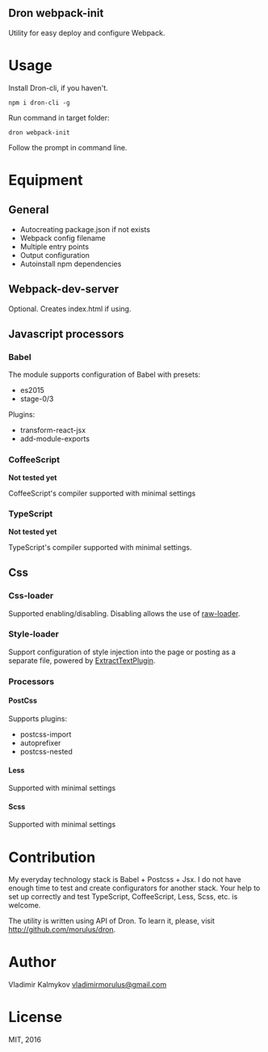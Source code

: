 Dron webpack-init
--
Utility for easy deploy and configure Webpack.

# Usage

Install Dron-cli, if you haven't.
```terminal
npm i dron-cli -g
```

Run command in target folder:
```terminal
dron webpack-init
```

Follow the prompt in command line.

# Equipment


## General
- Autocreating package.json if not exists
- Webpack config filename
- Multiple entry points
- Output configuration
- Autoinstall npm dependencies

## Webpack-dev-server

Optional. Creates index.html if using.

## Javascript processors

### Babel
The module supports configuration of Babel with presets:
- es2015
- stage-0/3

Plugins:
- transform-react-jsx
- add-module-exports

### CoffeeScript
__Not tested yet__

CoffeeScript's compiler supported with minimal settings

### TypeScript
__Not tested yet__

TypeScript's compiler supported with minimal settings.   


## Css

### Css-loader

Supported enabling/disabling. Disabling allows the use of [raw-loader](https://github.com/webpack/raw-loader).

### Style-loader

Support configuration of style injection into the page or posting as a separate file, powered by [ExtractTextPlugin](https://github.com/webpack/extract-text-webpack-plugin).

### Processors

#### PostCss

Supports plugins:
- postcss-import
- autoprefixer
- postcss-nested

#### Less

Supported with minimal settings

#### Scss

Supported with minimal settings

# Contribution

My everyday technology stack is Babel + Postcss + Jsx. I do not have enough time to test and create configurators for another stack. Your help to set up correctly and test TypeScript, CoffeeScript, Less, Scss, etc. is welcome.

The utility is written using API of Dron. To learn it, please, visit <http://github.com/morulus/dron>.

# Author

Vladimir Kalmykov <vladimirmorulus@gmail.com>

# License

MIT, 2016

